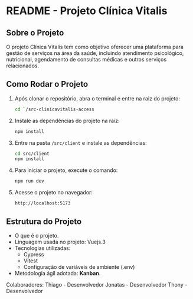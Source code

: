 # README - Projeto Clínica Vitalis

## Sobre o Projeto

O projeto Clínica Vitalis tem como objetivo oferecer uma plataforma para gestão de serviços na área da saúde, incluindo atendimento psicológico, nutricional, agendamento de consultas médicas e outros serviços relacionados.

## Como Rodar o Projeto

1. Após clonar o repositório, abra o terminal e entre na raiz do projeto:
   ```sh
   cd `/src-clinicavitalis-access
   ```
2. Instale as dependências do projeto na raiz:
   ```sh
   npm install
   ```
3. Entre na pasta `/src/client` e instale as dependências:
   ```sh
   cd src/client
   npm install
   ```
4. Para iniciar o projeto, execute o comando:
   ```sh
   npm run dev
   ```
5. Acesse o projeto no navegador:
   ```
   http://localhost:5173
   ```

## Estrutura do Projeto
- O que é o projeto.
- Linguagem usada no projeto: Vuejs.3
- Tecnologias utilizadas:
  - Cypress
  - Vitest
  - Configuração de variáveis de ambiente (.env)
- Metodologia ágil adotada: **Kanban**.

Colaboradores:
Thiago - Desenvolvedor
Jonatas - Desenvolvedor
Thony - Desenvolvedor